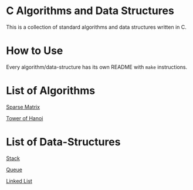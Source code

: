 # C Algorithms and Data Structures

This is a collection of standard algorithms and data structures written in C.

# How to Use

Every algorithm/data-structure has its own README with `make` instructions.

# List of Algorithms

[Sparse Matrix](algorithms/sparse_matrix)

[Tower of Hanoi](algorithms/tower_of_hanoi)

# List of Data-Structures

[Stack](data-structures/stack)

[Queue](data-structures/queue)

[Linked List](data-structures/linked_list)
